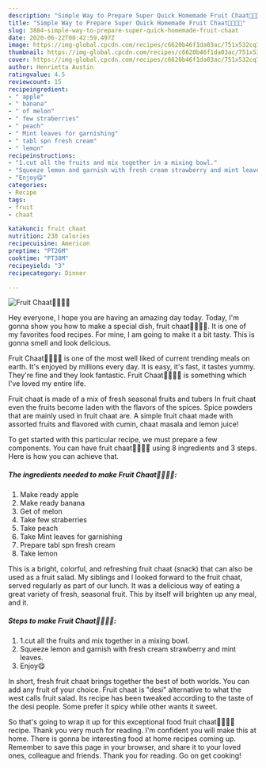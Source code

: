 ```yaml
---
description: "Simple Way to Prepare Super Quick Homemade Fruit Chaat🍌🍎🍋🍓"
title: "Simple Way to Prepare Super Quick Homemade Fruit Chaat🍌🍎🍋🍓"
slug: 3884-simple-way-to-prepare-super-quick-homemade-fruit-chaat
date: 2020-06-22T00:42:59.497Z
image: https://img-global.cpcdn.com/recipes/c6620b46f1da03ac/751x532cq70/fruit-chaat🍌🍎🍋🍓-recipe-main-photo.jpg
thumbnail: https://img-global.cpcdn.com/recipes/c6620b46f1da03ac/751x532cq70/fruit-chaat🍌🍎🍋🍓-recipe-main-photo.jpg
cover: https://img-global.cpcdn.com/recipes/c6620b46f1da03ac/751x532cq70/fruit-chaat🍌🍎🍋🍓-recipe-main-photo.jpg
author: Henrietta Austin
ratingvalue: 4.5
reviewcount: 15
recipeingredient:
- " apple"
- " banana"
- " of melon"
- " few straberries"
- " peach"
- " Mint leaves for garnishing"
- " tabl spn fresh cream"
- " lemon"
recipeinstructions:
- "1.cut all the fruits and mix together in a mixing bowl."
- "Squeeze lemon and garnish with fresh cream strawberry and mint leaves."
- "Enjoy😋"
categories:
- Recipe
tags:
- fruit
- chaat

katakunci: fruit chaat 
nutrition: 238 calories
recipecuisine: American
preptime: "PT26M"
cooktime: "PT38M"
recipeyield: "3"
recipecategory: Dinner

---
```



![Fruit Chaat🍌🍎🍋🍓](https://img-global.cpcdn.com/recipes/c6620b46f1da03ac/751x532cq70/fruit-chaat🍌🍎🍋🍓-recipe-main-photo.jpg)

Hey everyone, I hope you are having an amazing day today. Today, I'm gonna show you how to make a special dish, fruit chaat🍌🍎🍋🍓. It is one of my favorites food recipes. For mine, I am going to make it a bit tasty. This is gonna smell and look delicious.

Fruit Chaat🍌🍎🍋🍓 is one of the most well liked of current trending meals on earth. It's enjoyed by millions every day. It is easy, it's fast, it tastes yummy. They're fine and they look fantastic. Fruit Chaat🍌🍎🍋🍓 is something which I've loved my entire life.

Fruit chaat is made of a mix of fresh seasonal fruits and tubers In fruit chaat even the fruits become laden with the flavors of the spices. Spice powders that are mainly used in fruit chaat are. A simple fruit chaat made with assorted fruits and flavored with cumin, chaat masala and lemon juice!


To get started with this particular recipe, we must prepare a few components. You can have fruit chaat🍌🍎🍋🍓 using 8 ingredients and 3 steps. Here is how you can achieve that.

<!--inarticleads1-->

##### The ingredients needed to make Fruit Chaat🍌🍎🍋🍓:

1. Make ready  apple
1. Make ready  banana
1. Get  of melon
1. Take  few straberries
1. Take  peach
1. Take  Mint leaves for garnishing
1. Prepare  tabl spn fresh cream
1. Take  lemon


This is a bright, colorful, and refreshing fruit chaat (snack) that can also be used as a fruit salad. My siblings and I looked forward to the fruit chaat, served regularly as part of our lunch. It was a delicious way of eating a great variety of fresh, seasonal fruit. This by itself will brighten up any meal, and it. 

<!--inarticleads2-->

##### Steps to make Fruit Chaat🍌🍎🍋🍓:

1. 1.cut all the fruits and mix together in a mixing bowl.
1. Squeeze lemon and garnish with fresh cream strawberry and mint leaves.
1. Enjoy😋


In short, fresh fruit chaat brings together the best of both worlds. You can add any fruit of your choice. Fruit chaat is &#34;desi&#34; alternative to what the west calls fruit salad. Its recipe has been tweaked according to the taste of the desi people. Some prefer it spicy while other wants it sweet. 

So that's going to wrap it up for this exceptional food fruit chaat🍌🍎🍋🍓 recipe. Thank you very much for reading. I'm confident you will make this at home. There is gonna be interesting food at home recipes coming up. Remember to save this page in your browser, and share it to your loved ones, colleague and friends. Thank you for reading. Go on get cooking!
